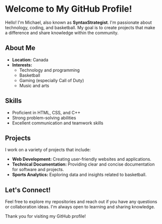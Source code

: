 # Welcome to My GitHub Profile!

Hello! I'm Michael, also known as **SyntaxStrategist**. I'm passionate about technology, coding, and basketball. My goal is to create projects that make a difference and share knowledge within the community.

## About Me

- **Location:** Canada
- **Interests:** 
  - Technology and programming
  - Basketball
  - Gaming (especially Call of Duty)
  - Music and arts

## Skills

- Proficient in HTML, CSS, and C++
- Strong problem-solving abilities
- Excellent communication and teamwork skills

## Projects

I work on a variety of projects that include:
- **Web Development:** Creating user-friendly websites and applications.
- **Technical Documentation:** Providing clear and concise documentation for software and projects.
- **Sports Analytics:** Exploring data and insights related to basketball.

## Let's Connect!

Feel free to explore my repositories and reach out if you have any questions or collaboration ideas. I'm always open to learning and sharing knowledge.

Thank you for visiting my GitHub profile!

